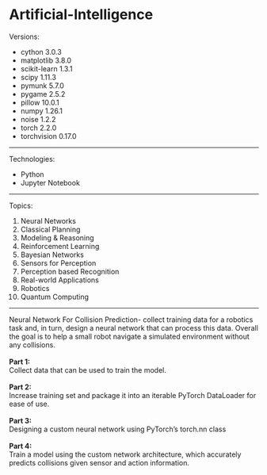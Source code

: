 # Artificial-Intelligence

Versions:
- cython 3.0.3
- matplotlib 3.8.0
- scikit-learn 1.3.1
- scipy 1.11.3
- pymunk 5.7.0
- pygame 2.5.2
- pillow 10.0.1
- numpy 1.26.1
- noise 1.2.2
- torch 2.2.0
- torchvision 0.17.0

<hr>

Technologies:
<ul>
  <li>Python</li>
  <li>Jupyter Notebook</li>
</ul>


<hr>

Topics:
<ol>
<li>Neural Networks</li>
<li>Classical Planning</li>
<li>Modeling & Reasoning</li>
<li>Reinforcement Learning</li>
<li>Bayesian Networks</li>
<li>Sensors for Perception</li>
<li>Perception based Recognition</li>
<li>Real-world Applications</li>
<li>Robotics</li>
<li>Quantum Computing</li></ol>

<hr>
Neural Network For Collision Prediction- collect training data for a robotics task and, in turn, design a neural network that can process this data. Overall the goal is to help a small robot navigate a simulated environment without any collisions.
<br>
<br>
<b>Part 1:</b>
<br>
Collect data that can be used to train the model.
<br>
<br>
<b>Part 2:</b>
<br>
Increase training set and package it into an iterable PyTorch DataLoader for ease of use.
<br>
<br>
<b>Part 3:</b>
<br>
Designing a custom neural network using PyTorch’s torch.nn class
<br>
<br>
<b>Part 4:</b>
<br>
Train a model using the custom network architecture, which accurately predicts collisions given sensor and action information.
<br>
<br>
